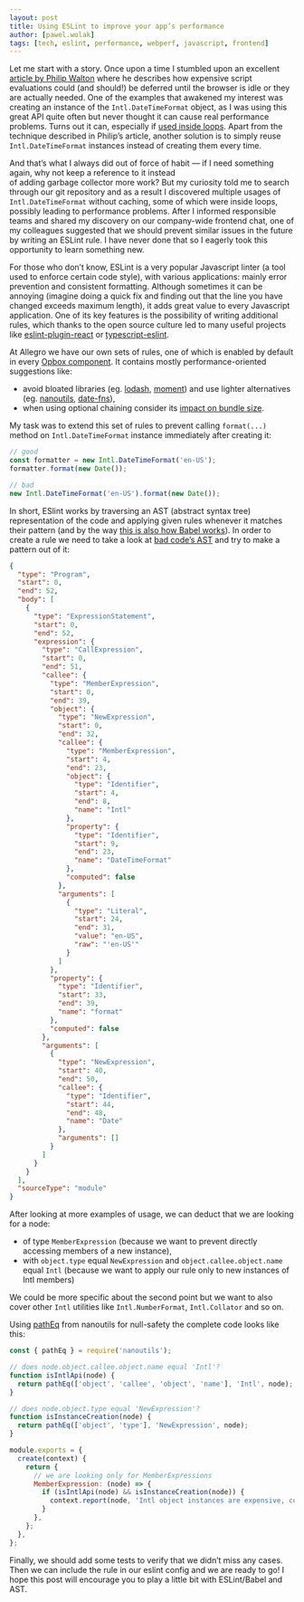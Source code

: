 ```yaml
---
layout: post
title: Using ESLint to improve your app’s performance
author: [pawel.wolak]
tags: [tech, eslint, performance, webperf, javascript, frontend]
---
```


Let me start with a story. Once upon a time I stumbled upon an excellent 
[article by Philip Walton](https://philipwalton.com/articles/idle-until-urgent/) where he describes how expensive 
script evaluations could (and should!) be deferred until the browser is idle or they are actually needed. One of the 
examples that awakened my interest was creating an instance of the `Intl.DateTimeFormat` object, as I was using this 
great API quite often but never thought it can cause real performance problems. Turns out it can, especially if 
[used inside loops](https://github.com/formatjs/formatjs/issues/27#issuecomment-61148808). Apart from the technique 
described in Philip’s article, another solution is to simply reuse `Intl.DateTimeFormat` instances instead of creating 
them every time.

And that’s what I always did out of force of habit — if I need something again, why not keep a reference to it instead  
of adding garbage collector more work? But my curiosity told me to search through our git repository and as a result I 
discovered multiple usages of `Intl.DateTimeFormat` without caching, some of which were inside loops, possibly leading 
to performance problems. After I informed responsible teams and shared my discovery on our company-wide frontend chat, 
one of my colleagues suggested that we should prevent similar issues in the future by writing an ESLint rule. I have 
never done that so I eagerly took this opportunity to learn something new.

For those who don’t know, ESLint is a very popular Javascript linter (a tool used to enforce certain code style), with 
various applications: mainly error prevention and consistent formatting. Although sometimes it can be annoying 
(imagine doing a quick fix and finding out that the line you have changed exceeds maximum length), it adds great value 
to every Javascript application. One of its key features is the possibility of writing additional rules, which thanks 
to the open source culture led to many useful projects like 
[eslint-plugin-react](https://github.com/yannickcr/eslint-plugin-react) or 
[typescript-eslint](https://github.com/typescript-eslint/typescript-eslint). 

At Allegro we have our own sets of rules, one of which is enabled by default in every 
[Opbox component](/2016/03/Managing-Frontend-in-the-microservices-architecture.html). It contains 
mostly performance-oriented suggestions like:
* avoid bloated libraries (eg. [lodash](https://lodash.com/), [moment](https://momentjs.com/)) and use lighter 
alternatives (eg. [nanoutils](https://nanoutils.github.io/), [date-fns](https://date-fns.org/)),
 * when using optional chaining consider its 
[impact on bundle size](/2019/11/performance-of-javascript-optional-chaining.html).

My task was to extend this set of rules to prevent calling `format(...)` method on `Intl.DateTimeFormat` instance 
immediately after creating it:
```javascript
// good
const formatter = new Intl.DateTimeFormat('en-US');
formatter.format(new Date());

// bad
new Intl.DateTimeFormat('en-US').format(new Date());
```
In short, ESlint works by traversing an AST (abstract syntax tree) representation of the code and applying given rules 
whenever it matches their pattern (and by the way 
[this is also how Babel works](https://www.youtube.com/watch?v=fntd0sPMOtQ)). In order to create a rule we need to 
take a look at 
[bad code’s AST](https://astexplorer.net/#/gist/743d094bf4fb23aed76b86e9e5864bd4/07819291b22601e99c31420a5df4858873faaf9b) 
and try to make a pattern out of it:
```json
{
  "type": "Program",
  "start": 0,
  "end": 52,
  "body": [
    {
      "type": "ExpressionStatement",
      "start": 0,
      "end": 52,
      "expression": {
        "type": "CallExpression",
        "start": 0,
        "end": 51,
        "callee": {
          "type": "MemberExpression",
          "start": 0,
          "end": 39,
          "object": {
            "type": "NewExpression",
            "start": 0,
            "end": 32,
            "callee": {
              "type": "MemberExpression",
              "start": 4,
              "end": 23,
              "object": {
                "type": "Identifier",
                "start": 4,
                "end": 8,
                "name": "Intl"
              },
              "property": {
                "type": "Identifier",
                "start": 9,
                "end": 23,
                "name": "DateTimeFormat"
              },
              "computed": false
            },
            "arguments": [
              {
                "type": "Literal",
                "start": 24,
                "end": 31,
                "value": "en-US",
                "raw": "'en-US'"
              }
            ]
          },
          "property": {
            "type": "Identifier",
            "start": 33,
            "end": 39,
            "name": "format"
          },
          "computed": false
        },
        "arguments": [
          {
            "type": "NewExpression",
            "start": 40,
            "end": 50,
            "callee": {
              "type": "Identifier",
              "start": 44,
              "end": 48,
              "name": "Date"
            },
            "arguments": []
          }
        ]
      }
    }
  ],
  "sourceType": "module"
}
```
After looking at more examples of usage, we can deduct that we are looking for a node:
* of type `MemberExpression` (because we want to prevent directly accessing members of a new instance),
* with `object.type` equal `NewExpression` and `object.callee.object.name` equal `Intl` (because we want to apply our 
rule only to new instances of Intl members)

We could be more specific about the second point but we want to also cover other `Intl` utilities like 
`Intl.NumberFormat`, `Intl.Collator` and so on.

Using [pathEq](https://nanoutils.github.io/docs/methods.html#patheq) from nanoutils for null-safety the complete code 
looks like this:
```javascript
const { pathEq } = require('nanoutils');

// does node.object.callee.object.name equal 'Intl'?
function isIntlApi(node) {
  return pathEq(['object', 'callee', 'object', 'name'], 'Intl', node);
}

// does node.object.type equal 'NewExpression'?
function isInstanceCreation(node) {
  return pathEq(['object', 'type'], 'NewExpression', node);
}

module.exports = {
  create(context) {
    return {
      // we are looking only for MemberExpressions
      MemberExpression: (node) => {
        if (isIntlApi(node) && isInstanceCreation(node)) {
          context.report(node, 'Intl object instances are expensive, consider reusing them.');
        }
      },
    };
  },
};
```
Finally, we should add some tests to verify that we didn’t miss any cases. Then we can include the rule in our eslint 
config and we are ready to go! I hope this post will encourage you to play a little bit with ESLint/Babel and AST.

